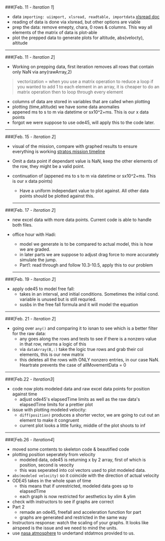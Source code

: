 ###[Feb. 11 - *Iteration 1*]
- data `importing: uiimport, xlsread, readtable, importdata` [xlsread doc](https://www.mathworks.com/help/matlab/ref/xlsread.html#bthgbma)
- reading of data is done via xlsread, but other options are viable
- prep the data: remove emepty, chara, 0 rows & columns. This way all elements of the matrix of data is plot-able
- plot the prepped data to generate plots for altitude, abs(velocty), altitude

---

###[Feb. 11 - *Iteration 2*]
- Working on prepping data, first iteration removes all rows that contain only NaN via any(rawArray,2)

> vectorization = when you use a matrix operation to reduce a loop
> if you wanted to add 1 to each element in an array, it is cheaper to do an matrix operation then to loop through every element
  
- columns of data are stored in variables that are called when plotting
- plotting (time,altitude) we have some data anomalies
- appened ms to s to m via datetime or sx10^2+ms. This is our x data points
- forgot we were suppose to use ode45, will apply this to the code later.

---

###[Feb. 15 - *Iteration 2*]
- visual of the mission, compare with graphed results to ensure everything is working 
  [stratos mission timeline](http://www.redbullstratos.com/the-mission/mission-timeline/ )
- Omit a data point if dependant value is NaN, keep the other elements of the row, they might be a valid point. 
- continuation of (appened ms to s to m via datetime or sx10^2+ms. This is our x data points)
  - Have a uniform independant value to plot against. All other data points should be plotted against this. 
  
  ---

###[Feb. 17 - *Iteration 2*]
- new excel data with more data points. Current code is able to handle both files. 
- office hour with Hadi:
  - model we generate is to be compared to actual model, this is how we are graded.
  - in later parts we are suppose to adjust drag force to more accurately simulate the jump.
  - Part1: read through and follow 10.3-10.5, apply this to our problem
  
  ----
  
###[Feb. 19 - *Iteration 2*]
- apply ode45 to model free fall:
  - takes in an interval, and initial conditions. Sometimes the initial cond. variable is unused but is still requried.
  - susbs in the free fall formula and it will model the equation
  
---

###[Feb. 21 - *Iteration 2*]
- going over `any()` and comparing it to isnan to see which is a better filter for the raw data:
  - any goes along the rows and tests to see if there is a nonzero value in that row, returns a logic of this
  - via `dataArray(B,:)` take the logic true rows and grab their col elements, this is our new matrix
  - this deletes all the rows with ONLY nonzero entries, in our case NaN. Heartrate prevents the case of allMovementData = 0
  
---
  
###[Feb.22 - *Iteration3*] 
- code now plots modeled data and raw excel data points for position against time
  - adjust ode45's elapsedTime limits as well as the raw data's elapsedTime limits for a prettier plot
- issue with plotting modeled velocity:
  - `diff(position)` produces a shorter vector, we are going to cut out an element to make it congruent
  - current plot looks a little funky, middle of the plot shoots to inf
  
---

###[Feb.26 - *Iteration4*]
- moved some contents to skeleton code & beautified code
- plotting position seperately from velocity
  - modeled data, ode45 is returning x by 2 array, first of which is position, second is veocity
  - this was seperated into col vectors used to plot modeled data.
- `abs(modeled velocity)` so it coincide with the direction of actual velocity
- ODE45 takes in the whole span of time 
  - this means that if unrestricted, modeled data goes up to elapsedTime
  - each graph is now restricted for aesthetics by xlim & ylim
- check with instructors to see if graphs are correct
- Part 2
  - remade an ode45, freefall and acceleration function for part
  - graphs are generated and restricted in the same way
- Instructors response: watch the scaling of your graphs. It looks like airspeed is the issue and we need to mind the units.
- use [nasa atmosphere](https://www.grc.nasa.gov/www/k-12/airplane/atmosmet.html) to undertand stdatmos provided to us.












